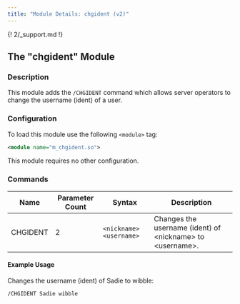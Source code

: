```yaml
---
title: "Module Details: chgident (v2)"
---
```


{! 2/_support.md !}

## The "chgident" Module

### Description

This module adds the `/CHGIDENT` command which allows server operators to change the username (ident) of a user.

### Configuration

To load this module use the following `<module>` tag:

```xml
<module name="m_chgident.so">
```

This module requires no other configuration.

### Commands

Name     | Parameter Count | Syntax                  | Description
-------- | --------------- | ----------------------- | -----------
CHGIDENT | 2               | `<nickname> <username>` | Changes the username (ident) of &lt;nickname&gt; to &lt;username&gt;.

#### Example Usage

Changes the username (ident) of Sadie to wibble:

```plaintext
/CHGIDENT Sadie wibble
```
